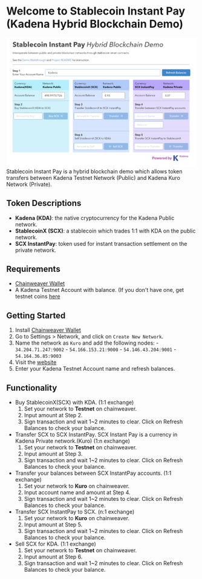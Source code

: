 # Welcome to Stablecoin Instant Pay (Kadena Hybrid Blockchain Demo)
![demo](hybrid-demo.png)
  Stablecoin Instant Pay is a hybrid blockchain demo which allows token transfers between Kadena Testnet Network (Public) and Kadena Kuro Network (Private).

## Token Descriptions  
  - **Kadena (KDA)**: the native cryptocurrency for the Kadena Public network.
  - **StablecoinX (SCX)**: a stablecoin which trades 1:1 with KDA on the public network.
  - **SCX InstantPay**: token used for instant transaction settlement on the private network.

## Requirements
 - [Chainweaver Wallet](https://www.kadena.io/chainweaver)
 - A Kadena Testnet Account with balance. (If you don't have one, get testnet coins [here](https://faucet.testnet.chainweb.com/)

## Getting Started
  1. Install [Chainweaver Wallet](https://www.kadena.io/chainweaver)
  2. Go to Settings > Network, and click on `Create New Network`.
  3. Name the network as `Kuro` and add the following nodes:
    - `34.204.71.247:9002`
    - `54.166.153.21:9000`
    - `54.146.43.204:9001`
    - `54.164.36.85:9003`
  4. Visit the [website](http://hybrid.chainweb.com/)
  5. Enter your Kadena Testnet Account name and refresh balances.

## Functionality
  - Buy StablecoinX(SCX) with KDA. (1:1 exchange)
    1. Set your network to **Testnet** on chainweaver.
    2. Input amount at Step 2.
    3. Sign transaction and wait 1~2 minutes to clear. Click on Refresh Balances to check your balance.
  - Transfer SCX to SCX InstantPay. SCX Instant Pay is a currency in Kadena Private network.(Kuro) (1:n exchange)
    1. Set your network to **Testnet** on chainweaver.
    2. Input amount at Step 3.
    3. Sign transaction and wait 1~2 minutes to clear. Click on Refresh Balances to check your balance.
  - Transfer your balances between SCX InstantPay accounts. (1:1 exchange)
    1. Set your network to **Kuro** on chainweaver.
    2. Input account name and amount at Step 4.
    3. Sign transaction and wait 1~2 minutes to clear. Click on Refresh Balances to check your balance.
  - Transfer SCX InstantPay to SCX. (n:1 exchange)
    1. Set your network to **Kuro** on chainweaver.
    2. Input amount at Step 5.
    3. Sign transaction and wait 1~2 minutes to clear. Click on Refresh Balances to check your balance.
  - Sell SCX for KDA. (1:1 exchange)
    1. Set your network to **Testnet** on chainweaver.
    2. Input amount at Step 6.
    3. Sign transaction and wait 1~2 minutes to clear. Click on Refresh Balances to check your balance.
